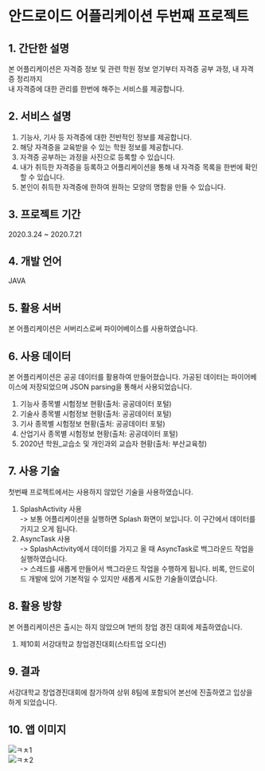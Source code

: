 # 안드로이드 어플리케이션 두번째 프로젝트

## 1. 간단한 설명
본 어플리케이션은 자격증 정보 및 관련 학원 정보 얻기부터 자격증 공부 과정, 내 자격증 정리까지<br>
내 자격증에 대한 관리를 한번에 해주는 서비스를 제공합니다.

## 2. 서비스 설명

1) 기능사, 기사 등 자격증에 대한 전반적인 정보를 제공합니다.<br>
2) 해당 자격증을 교육받을 수 있는 학원 정보를 제공합니다.<br>
3) 자격증 공부하는 과정을 사진으로 등록할 수 있습니다.<br>
4) 내가 취득한 자격증을 등록하고 어플리케이션을 통해 내 자격증 목록을 한번에 확인할 수 있습니다.<br>
5) 본인이 취득한 자격증에 한하여 원하는 모양의 명함을 만들 수 있습니다.<br>

## 3. 프로젝트 기간
2020.3.24 ~ 2020.7.21

## 4. 개발 언어
JAVA

## 5. 활용 서버
본 어플리케이션은 서버리스로써 파이어베이스를 사용하였습니다.

## 6. 사용 데이터 
본 어플리케이션은 공공 데이터를 활용하여 만들어졌습니다.
가공된 데이터는 파이어베이스에 저장되었으며 JSON parsing을 통해서 사용되었습니다.
1) 기능사 종목별 시험정보 현황(출처: 공공데이터 포털)
2) 기술사 종목별 시험정보 현황(출처: 공공데이터 포털)
3) 기사 종목별 시험정보 현황(출처: 공공데이터 포털)
4) 산업기사 종목별 시험정보 현황(출처: 공공데이터 포털)
5) 2020년 학원_교습소 및 개인과외 교습자 현황(출처: 부산교육청)

## 7. 사용 기술
첫번째 프로젝트에서는 사용하지 않았던 기술을 사용하였습니다.<br>
1) SplashActivity 사용<br>
-> 보통 어플리케이션을 실행하면 Splash 화면이 보입니다. 이 구간에서 데이터를 가지고 오게 됩니다. 
2) AsyncTask 사용<br>
-> SplashActivity에서 데이터를 가지고 올 때 AsyncTask로 백그라운드 작업을 실행하였습니다. <br>
-> 스레드를 새롭게 만들어서 백그라운드 작업을 수행하게 됩니다.
비록, 안드로이드 개발에 있어 기본적일 수 있지만 새롭게 시도한 기술들이였습니다.


## 8. 활용 방향
본 어플리케이션은 출시는 하지 않았으며 1번의 창업 경진 대회에 제출하였습니다.
1. 제10회 서강대학교 창업경진대회(스타트업 오디션)

## 9. 결과
서강대학교 창업경진대회에 참가하여 상위 8팀에 포함되어 본선에 진출하였고 입상을 하게 되었습니다.

## 10. 앱 이미지
![ㅋㅊ1](https://user-images.githubusercontent.com/17876424/106129691-d40b3580-61a3-11eb-89ce-158411453bae.PNG)<br>
![ㅋㅊ2](https://user-images.githubusercontent.com/17876424/106129794-f0a76d80-61a3-11eb-8096-3af7ed59074f.PNG)
